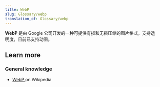 ```yaml
---
title: WebP
slug: Glossary/webp
translation_of: Glossary/webp
---
```

**WebP** 是由 Google 公司开发的一种可提供有损和无损压缩的图片格式，支持透明度，目前已支持动图。

## Learn more

### General knowledge

- [WebP ](https://en.wikipedia.org/wiki/WebP)on Wikipedia
